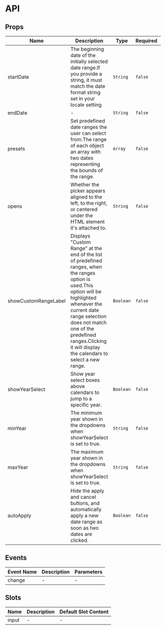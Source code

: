 # API

## Props

<!-- @vuese:VMdDateRangePicker:props:start -->
|Name|Description|Type|Required|Default|
|---|---|---|---|---|
|startDate|The beginning date of the initially selected date range.If you provide a string, it must match the date format string set in your locale setting|`String`|`false`| today |
|endDate|-|`String`|`false`| today |
|presets|Set predefined date ranges the user can select from.The range of each object an array with two dates representing the bounds of the range.|`Array`|`false`|defaultPresets|
|opens|Whether the picker appears aligned to the left, to the right, or centered under the HTML element it's attached to.|`String`|`false`|"left"|
|showCustomRangeLabel|Displays "Custom Range" at the end of the list of predefined ranges, when the ranges option is used.This option will be highlighted whenever the current date range selection does not match one of the predefined ranges.Clicking it will display the calendars to select a new range.|`Boolean`|`false`|false|
|showYearSelect|Show year select boxes above calendars to jump to a specific year.|`Boolean`|`false`|false|
|minYear|The minimum year shown in the dropdowns when showYearSelect is set to true.|`String`|`false`|currentYear -100 |
|maxYear|The maximum year shown in the dropdowns when showYearSelect is set to true.|`String`|`false`| currentYear + 100|
|autoApply|Hide the apply and cancel buttons, and automatically apply a new date range as soon as two dates are clicked.|`Boolean`|`false`| true|

<!-- @vuese:VMdDateRangePicker:props:end -->


## Events

<!-- @vuese:VMdDateRangePicker:events:start -->
|Event Name|Description|Parameters|
|---|---|---|
|change|-|-|

<!-- @vuese:VMdDateRangePicker:events:end -->


## Slots

<!-- @vuese:VMdDateRangePicker:slots:start -->
|Name|Description|Default Slot Content|
|---|---|---|
|input|-|-|

<!-- @vuese:VMdDateRangePicker:slots:end -->


